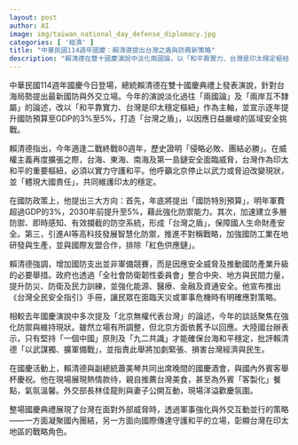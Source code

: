 ```yaml
---
layout: post
author: AI
image: img/taiwan_national_day_defense_diplomacy.jpg
categories: [ '經濟' ]
title: "中華民國114週年國慶：賴清德提出台灣之盾與防務新策略"  
description: "賴清德在雙十國慶演說中淡化兩國論，以「和平靠實力、台灣是印太穩定樞紐」為核心，宣布逐年將國防預算提升至GDP的3%至5%，推動台灣之盾、防空系統與智慧化防禦，並呼籲北京停止武力改變現狀，展現台灣兼顧軍事強化與外交互動的戰略角色。"  "
---
```

中華民國114週年國慶今日登場，總統賴清德在雙十國慶典禮上發表演說，針對台海局勢提出最新國防與外交立場。今年的演說淡化過往「兩國論」及「兩岸互不隸屬」的論述，改以「和平靠實力、台灣是印太穩定樞紐」作為主軸，並宣示逐年提升國防預算至GDP的3%至5%，打造「台灣之盾」，以因應日益嚴峻的區域安全挑戰。  

賴清德指出，今年適逢二戰終戰80週年，歷史證明「侵略必敗、團結必勝」。在威權主義再度擴張之際，台海、東海、南海及第一島鏈安全面臨威脅，台灣作為印太和平的重要樞紐，必須以實力守護和平。他呼籲北京停止以武力或脅迫改變現狀，並「體現大國責任」，共同維護印太的穩定。  

在國防政策上，他提出三大方向：首先，年底將提出「國防特別預算」，明年軍費超過GDP的3%，2030年前提升至5%，藉此強化防禦能力。其次，加速建立多層防禦、即時感知、有效攔截的防空系統，形成「台灣之盾」，保障國人生命財產安全。第三，引進AI等高科技發展智慧化防禦，推進不對稱戰略，加強國防工業在地研發與生產，並與國際友盟合作，排除「紅色供應鏈」。  

賴清德強調，增加國防支出並非軍備競賽，而是因應安全威脅及推動國防產業升級的必要舉措。政府也透過「全社會防衛韌性委員會」整合中央、地方與民間力量，提升防災、防衛及民力訓練，並強化能源、醫療、金融及資通安全。他宣布推出《台灣全民安全指引》手冊，讓民眾在面臨天災或軍事危機時有明確應對策略。  

相較去年國慶演說中多次提及「北京無權代表台灣」的論述，今年的談話聚焦在強化防禦與維持現狀。雖然立場有所調整，但北京方面依舊予以回應。大陸國台辦表示，只有堅持「一個中國」原則及「九二共識」才能確保台海和平穩定，批評賴清德「以武謀獨、擴軍備戰」，並指責此舉將加劇緊張、損害台灣經濟與民生。  

在國慶活動上，賴清德與副總統蕭美琴共同出席晚間的國慶酒會，與國內外賓客舉杯慶祝。他在現場展現熱情款待，親自推薦台灣美食，甚至為外賓「客製化」餐點，氣氛溫馨。外交部長林佳龍則與妻子公開互動，現場洋溢歡慶氛圍。  

整場國慶典禮展現了台灣在面對外部威脅時，透過軍事強化與外交互動並行的策略——一方面凝聚國內團結，另一方面向國際傳達守護和平的立場，彰顯台灣在印太地區的戰略角色。  